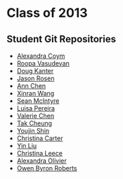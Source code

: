 Class of 2013
=============


Student Git Repositories
------------------------

* [Alexandra Coym](https://github.com/arcoym/printingcodeassignments)
* [Roopa Vasudevan](https://github.com/rouxpz/printing-code)
* [Doug Kanter](https://github.com/dougkanter/printing_code)
* [Jason Rosen](https://github.com/jasonsrosen)
* [Ann Chen](https://github.com/annhchen/PrintingCode)
* [Xinran Wang](https://github.com/xinranwang/PrintingCode)
* [Sean McIntyre](https://github.com/boxysean/itp-printingcode)
* [Luisa Pereira](https://github.com/luisaph/printing_code)
* [Valerie Chen](https://github.com/valeriejean/printingcode)
* [Tak Cheung](https://github.com/gettak/PrintingCode)
* [Youjin Shin](https://github.com/YoujinShin/PrintingCode)
* [Christina Carter](https://github.com/itschristinith/printing-code)
* [Yin Liu](https://github.com/yinnie/printingcode)
* [Christina Leece](https://github.com/clleece/PrintingCode)
* [Alexandra Olivier](https://github.com/aolivier/Alex_Printing_Code)
* [Owen Byron Roberts](https://github.com/owenroberts/printing-code)